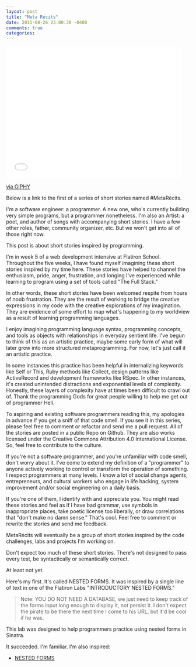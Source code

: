 ```yaml
---
layout: post
title: "Meta Récits"
date: 2015-08-26 23:00:30 -0400
comments: true
categories:
---
```


<iframe src="//giphy.com/embed/yx1Tzv0P6xTji" width="480" height="360" frameBorder="0" class="giphy-embed" allowFullScreen></iframe><p><a href="http://giphy.com/gifs/demon-short-stories-scary-story-yx1Tzv0P6xTji">via GIPHY</a></p>

Below is a link to the first of a series of short stories named #MetaRécits.

I'm a software engineer: a programmer.
A new one, who's currently building very simple programs, but a programmer nonetheless.
I'm also an Artist: a poet, and author of songs with accompanying short stories.
I have a few other roles, father, community organizer, etc. But we won't get into all of those right now.

This post is about short stories inspired by programming.

I'm in week 5 of a web development intensive at Flatiron School. Throughout the five weeks, I have found myself imagining these short stories inspired by my time here. These stories have helped to channel the enthusiasm, pride, anger, frustration, and longing I've experienced while learning to program using a set of tools called "The Full Stack."

In other words, these short stories have been welcomed respite from hours of noob frustration. They are the result of working to bridge the creative expressions in my code with the creative explorations of my imagination. They are evidence of some effort to map what's happening to my worldview as a result of learning programming languages.

I enjoy imagining programming language syntax, programming concepts, and tools as objects with relationships in everyday sentient life. I've begun to think of this as an artistic practice, maybe some early form of what will later grow into more structured metaprogramming. For now, let's just call it an artistic practice.

In some instances this practice has been helpful in internalizing keywords like Self or This, Ruby methods like Collect, design patterns like ActiveRecord and development frameworks like RSpec. In other instances, it's created unintended distractions and exponential levels of complexity. Honestly, these layers of complexity have at times been difficult to crawl out of. Thank the programming Gods for great people willing to help me get out of programmer Hell.

To aspiring and existing software programmers reading this, my apologies in advance if you get a sniff of that code smell. If you see it in this series, please feel free to comment or refactor and send me a pull request. All of the stories are posted in a public Repo on Github. They are also works licensed under the Creative Commons Attribution 4.0 International License. So, feel free to contribute to the culture.

If you're not a software programmer, and you're unfamiliar with code smell, don't worry about it. I've come to extend my definition of a "programmer" to anyone actively working to control or transform the operation of something. I respect programmers at many levels. I know a lot of social change agents, entrepreneurs, and cultural workers who engage in life hacking, system improvement and/or social engineering on a daily basis.

If you're one of them, I identify with and appreciate you. You might read these stories and feel as if I have bad grammar, use symbols in inappropriate places, take poetic license too liberally, or draw correlations that "don't make no damn sense." That's cool. Feel free to comment or rewrite the stories and send me feedback.

MetaRécits will eventually be a group of short stories inspired by the code challenges, labs and projects I'm working on.

Don't expect too much of these short stories.
There's not designed to pass every test, be syntactically or semantically correct.

At least not yet.

Here's my first. It's called NESTED FORMS.
It was inspired by a single line of text in one of the Flatiron Labs "INTRODUCTORY NESTED FORMS."

> Note: YOU DO NOT NEED A DATABASE, we just need to keep track of the forms input long enough to display it, not persist it. I don't expect the pirate to be there the next time I come to his URL, but it'd be cool if he was.

This lab was designed to help programmers practice using nested forms in Sinatra.

It succeeded. I'm familiar.
I'm also inspired:

- [NESTED FORMS]()
